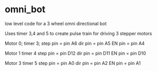# omni_bot
low level code for a 3 wheel omni directional bot

Uses timer 3,4 and 5 to create pulse train for driving 3 stepper motors

Motor 0;
timer 3;
step pin = pin A6
dir pin = pin A5
EN pin = pin A4

Motor 1
timer 4
step pin = pin D12
dir pin = pin D11
EN pin = pin D10

Motor 3
timer 5
step pin = pin A0
dir pin = pin A2
EN pin = pin A1
